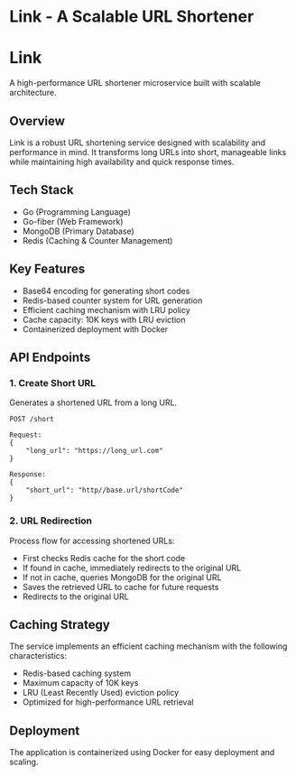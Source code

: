 # Link - A Scalable URL Shortener

# Link

A high-performance URL shortener microservice built with scalable architecture.

## Overview

Link is a robust URL shortening service designed with scalability and performance in mind. It transforms long URLs into short, manageable links while maintaining high availability and quick response times.

## Tech Stack

- Go (Programming Language)
- Go-fiber (Web Framework)
- MongoDB (Primary Database)
- Redis (Caching & Counter Management)

## Key Features

- Base64 encoding for generating short codes
- Redis-based counter system for URL generation
- Efficient caching mechanism with LRU policy
- Cache capacity: 10K keys with LRU eviction
- Containerized deployment with Docker

## API Endpoints

### 1. Create Short URL

Generates a shortened URL from a long URL.

```
POST /short

Request:
{
    "long_url": "https://long_url.com"
}

Response:
{
    "short_url": "http//base.url/shortCode"
}
```

### 2. URL Redirection

Process flow for accessing shortened URLs:

- First checks Redis cache for the short code
- If found in cache, immediately redirects to the original URL
- If not in cache, queries MongoDB for the original URL
- Saves the retrieved URL to cache for future requests
- Redirects to the original URL

## Caching Strategy

The service implements an efficient caching mechanism with the following characteristics:

- Redis-based caching system
- Maximum capacity of 10K keys
- LRU (Least Recently Used) eviction policy
- Optimized for high-performance URL retrieval

## Deployment

The application is containerized using Docker for easy deployment and scaling.